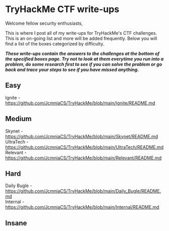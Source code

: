 # TryHackMe CTF write-ups
Welcome fellow security enthusiasts,<br />

This is where I post all of my write-ups for TryHackMe's CTF challenges. This is an on-going list and more will be added frequently. Below you will find a list of the boxes categorized by difficulty.<br />



<i><b>These write-ups contain the answers to the challenges at the bottom of the specified boxes page. Try not to look at them everytime you run into a problem, do some research first to see if you can solve the problem or go back and trace your steps to see if you have missed anything.</b></i><br />

## Easy

Ignite - https://github.com/JcmniaCS/TryHackMe/blob/main/Ignite/README.md<br />


## Medium
Skynet - https://github.com/JcmniaCS/TryHackMe/blob/main/Skynet/README.md<br />
UltraTech - https://github.com/JcmniaCS/TryHackMe/blob/main/UltraTech/README.md<br />
Relevant - https://github.com/JcmniaCS/TryHackMe/blob/main/Relevant/README.md<br />

## Hard
Daily Bugle - https://github.com/JcmniaCS/TryHackMe/blob/main/Daily_Bugle/README.md<br />
Internal - https://github.com/JcmniaCS/TryHackMe/blob/main/Internal/README.md<br />

## Insane